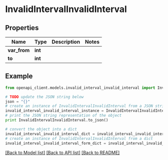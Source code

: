 # InvalidIntervalInvalidInterval


## Properties
Name | Type | Description | Notes
------------ | ------------- | ------------- | -------------
**var_from** | **int** |  | 
**to** | **int** |  | 

## Example

```python
from openapi_client.models.invalid_interval_invalid_interval import InvalidIntervalInvalidInterval

# TODO update the JSON string below
json = "{}"
# create an instance of InvalidIntervalInvalidInterval from a JSON string
invalid_interval_invalid_interval_instance = InvalidIntervalInvalidInterval.from_json(json)
# print the JSON string representation of the object
print InvalidIntervalInvalidInterval.to_json()

# convert the object into a dict
invalid_interval_invalid_interval_dict = invalid_interval_invalid_interval_instance.to_dict()
# create an instance of InvalidIntervalInvalidInterval from a dict
invalid_interval_invalid_interval_form_dict = invalid_interval_invalid_interval.from_dict(invalid_interval_invalid_interval_dict)
```
[[Back to Model list]](../README.md#documentation-for-models) [[Back to API list]](../README.md#documentation-for-api-endpoints) [[Back to README]](../README.md)


